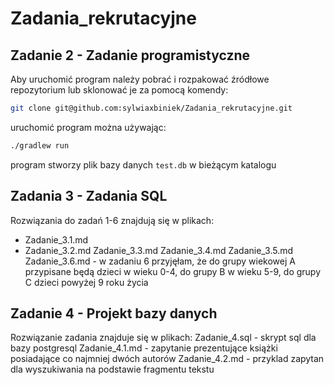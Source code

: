 # Zadania_rekrutacyjne

## Zadanie 2 - Zadanie programistyczne

Aby uruchomić program należy pobrać i rozpakować źródłowe repozytorium lub sklonować je za pomocą komendy:
```bash
git clone git@github.com:sylwiaxbiniek/Zadania_rekrutacyjne.git
```
uruchomić program można używając:
```bash
./gradlew run
```

program stworzy plik bazy danych `test.db` w bieżącym katalogu

## Zadania 3 - Zadania SQL

Rozwiązania do zadań 1-6 znajdują się w plikach:
* Zadanie_3.1.md
* Zadanie_3.2.md
Zadanie_3.3.md
Zadanie_3.4.md
Zadanie_3.5.md
Zadanie_3.6.md - w zadaniu 6 przyjęłam, że do grupy wiekowej A przypisane będą dzieci w wieku 0-4, do grupy B w wieku 5-9, do grupy C dzieci powyżej 9 roku życia



## Zadanie 4 - Projekt bazy danych

Rozwiązanie zadania znajduje się w plikach:
Zadanie_4.sql - skrypt sql dla bazy postgresql
Zadanie_4.1.md - zapytanie prezentujące książki posiadające co najmniej dwóch autorów
Zadanie_4.2.md - przyklad zapytan dla wyszukiwania na podstawie fragmentu tekstu
